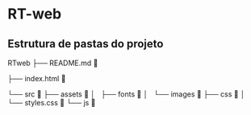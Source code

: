 # RT-web

## Estrutura de pastas do projeto

RTweb
├── README.md 📝

├── index.html 📝

└── src 📁
    ├── assets 📁
    │   ├── fonts 📁
    │   └── images 📁
    ├── css 📁
    │   └── styles.css 📝
    └── js 📁

